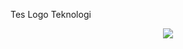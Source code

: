 Tes Logo Teknologi
<p align="center">
<img src="https://skillicons.dev/icons?i=html,css,js,git,vscode,bash" />
</p>
